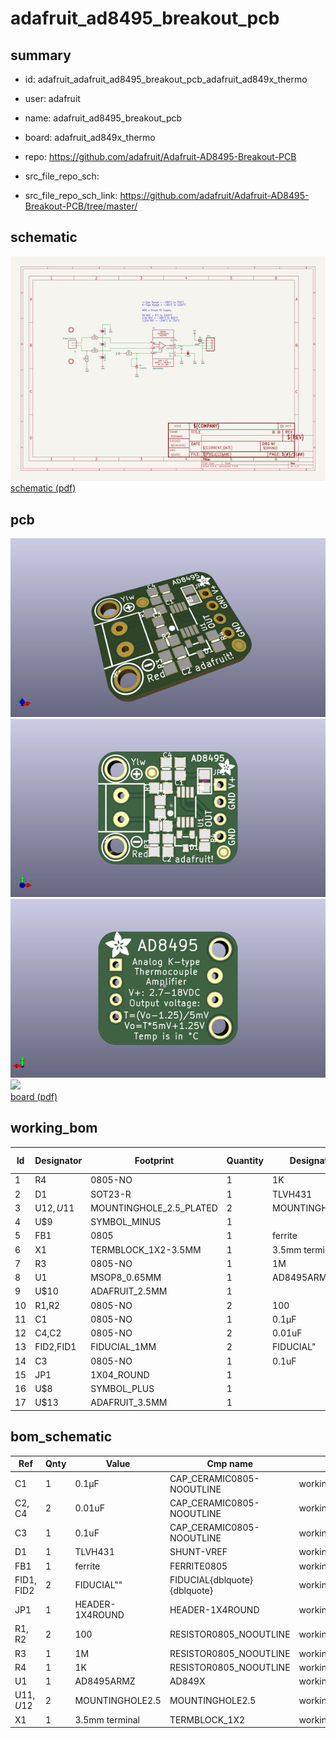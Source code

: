 # adafruit_ad8495_breakout_pcb
 
## summary 
* id: adafruit_adafruit_ad8495_breakout_pcb_adafruit_ad849x_thermo
* user: adafruit
* name: adafruit_ad8495_breakout_pcb
* board: adafruit_ad849x_thermo
* repo: https://github.com/adafruit/Adafruit-AD8495-Breakout-PCB



* src_file_repo_sch: 
* src_file_repo_sch_link: https://github.com/adafruit/Adafruit-AD8495-Breakout-PCB/tree/master/

## schematic  
![](working_schematic_600.png)  
[schematic (pdf)](working_schematic.pdf)  

## pcb  
![](working_3d_600.png) 
![](working_3d_front_600.png)  
![](working_3d_back_600.png)  
![](working_600.png)  
[board (pdf)](working.pdf)  

## working_bom
| Id | Designator | Footprint | Quantity | Designation | Supplier and ref |  | None | 
| --- | --- | --- | --- | --- | --- | --- | --- | 
| 1 | R4 | 0805-NO | 1 | 1K |  |  | [''] | 
| 2 | D1 | SOT23-R | 1 | TLVH431 |  |  | [''] | 
| 3 | U$12,U$11 | MOUNTINGHOLE_2.5_PLATED | 2 | MOUNTINGHOLE2.5 |  |  | [''] | 
| 4 | U$9 | SYMBOL_MINUS | 1 |  |  |  | [''] | 
| 5 | FB1 | 0805 | 1 | ferrite |  |  | [''] | 
| 6 | X1 | TERMBLOCK_1X2-3.5MM | 1 | 3.5mm terminal |  |  | [''] | 
| 7 | R3 | 0805-NO | 1 | 1M |  |  | [''] | 
| 8 | U1 | MSOP8_0.65MM | 1 | AD8495ARMZ  |  |  | [''] | 
| 9 | U$10 | ADAFRUIT_2.5MM | 1 |  |  |  | [''] | 
| 10 | R1,R2 | 0805-NO | 2 | 100 |  |  | [''] | 
| 11 | C1 | 0805-NO | 1 | 0.1µF |  |  | [''] | 
| 12 | C4,C2 | 0805-NO | 2 | 0.01uF |  |  | [''] | 
| 13 | FID2,FID1 | FIDUCIAL_1MM | 2 | FIDUCIAL" |  |  | [''] | 
| 14 | C3 | 0805-NO | 1 | 0.1uF |  |  | [''] | 
| 15 | JP1 | 1X04_ROUND | 1 |  |  |  | [''] | 
| 16 | U$8 | SYMBOL_PLUS | 1 |  |  |  | [''] | 
| 17 | U$13 | ADAFRUIT_3.5MM | 1 |  |  |  | [''] | 


## bom_schematic
| Ref | Qnty | Value | Cmp name | Footprint | Description | Vendor | DNP | 
| --- | --- | --- | --- | --- | --- | --- | --- | 
| C1 | 1 | 0.1µF | CAP_CERAMIC0805-NOOUTLINE | working:0805-NO |  |  |  | 
| C2, C4 | 2 | 0.01uF | CAP_CERAMIC0805-NOOUTLINE | working:0805-NO |  |  |  | 
| C3 | 1 | 0.1uF | CAP_CERAMIC0805-NOOUTLINE | working:0805-NO |  |  |  | 
| D1 | 1 | TLVH431 | SHUNT-VREF | working:SOT23-R |  |  |  | 
| FB1 | 1 | ferrite | FERRITE0805 | working:0805 |  |  |  | 
| FID1, FID2 | 2 | FIDUCIAL"" | FIDUCIAL{dblquote}{dblquote} | working:FIDUCIAL_1MM |  |  |  | 
| JP1 | 1 | HEADER-1X4ROUND | HEADER-1X4ROUND | working:1X04_ROUND |  |  |  | 
| R1, R2 | 2 | 100 | RESISTOR0805_NOOUTLINE | working:0805-NO |  |  |  | 
| R3 | 1 | 1M | RESISTOR0805_NOOUTLINE | working:0805-NO |  |  |  | 
| R4 | 1 | 1K | RESISTOR0805_NOOUTLINE | working:0805-NO |  |  |  | 
| U1 | 1 | AD8495ARMZ  | AD849X | working:MSOP8_0.65MM |  |  |  | 
| U$11, U$12 | 2 | MOUNTINGHOLE2.5 | MOUNTINGHOLE2.5 | working:MOUNTINGHOLE_2.5_PLATED |  |  |  | 
| X1 | 1 | 3.5mm terminal | TERMBLOCK_1X2 | working:TERMBLOCK_1X2-3.5MM |  |  |  | 

